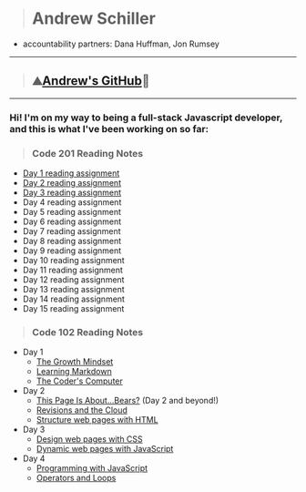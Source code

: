 > # Andrew Schiller

- accountability partners: Dana Huffman, Jon Rumsey

***
> ## ⛰️[Andrew's GitHub](https://github.com/schillerandrew)🌲

***

### Hi! I'm on my way to being a full-stack Javascript developer, and this is what I've been working on so far:

> ### Code 201 Reading Notes

- [Day 1 reading assignment](https://schillerandrew.github.io/reading-notes/class-01)
- [Day 2 reading assignment](https://schillerandrew.github.io/reading-notes/class-02)
- [Day 3 reading assignment](https://schillerandrew.github.io/reading-notes/class-03)
- Day 4 reading assignment
- Day 5 reading assignment
- Day 6 reading assignment
- Day 7 reading assignment
- Day 8 reading assignment
- Day 9 reading assignment
- Day 10 reading assignment
- Day 11 reading assignment
- Day 12 reading assignment
- Day 13 reading assignment
- Day 14 reading assignment
- Day 15 reading assignment

> ### Code 102 Reading Notes

- Day 1
  - [The Growth Mindset](https://schillerandrew.github.io/reading-notes/growth-mindset)
  - [Learning Markdown](https://schillerandrew.github.io/reading-notes/01read-learning-markdown)
  - [The Coder's Computer](https://schillerandrew.github.io/reading-notes/02read-coders-computer)
- Day 2
  - [This Page Is About...Bears?](https://schillerandrew.github.io/04-lab-wireframing/index.html) (Day 2 and beyond!)
  - [Revisions and the Cloud](https://schillerandrew.github.io/reading-notes/03read-revisions-cloud)
  - [Structure web pages with HTML](https://schillerandrew.github.io/reading-notes/04read-structure-pages)
- Day 3
  - [Design web pages with CSS](05read-design-css)
  - [Dynamic web pages with JavaScript](06read-dynamic-javascript)
- Day 4
  - [Programming with JavaScript](07read-programming-js)
  - [Operators and Loops](08read-operators-loops)